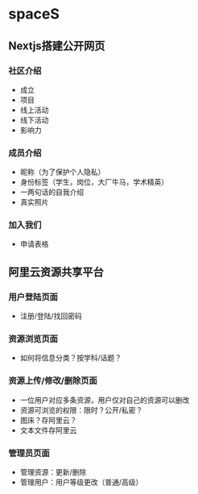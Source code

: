 # spaceS

## Nextjs搭建公开网页

### 社区介绍
+ 成立
+ 项目
+ 线上活动
+ 线下活动
+ 影响力

### 成员介绍
+ 昵称（为了保护个人隐私）
+ 身份标签（学生，岗位，大厂牛马，学术精英）
+ 一两句话的自我介绍
+ 真实照片

### 加入我们
+ 申请表格

## 阿里云资源共享平台

### 用户登陆页面
+ 注册/登陆/找回密码

### 资源浏览页面
+ 如何将信息分类？按学科/话题？

### 资源上传/修改/删除页面
+ 一位用户对应多条资源，用户仅对自己的资源可以删改
+ 资源可浏览的权限：限时？公开/私密？
+ 图床？存阿里云？
+ 文本文件存阿里云
  
### 管理员页面
+ 管理资源：更新/删除
+ 管理用户：用户等级更改（普通/高级）

